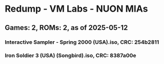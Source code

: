 # Redump - VM Labs - NUON MIAs
## Games: 2, ROMs: 2, as of 2025-05-12

### Interactive Sampler - Spring 2000 (USA).iso, CRC: 254b2811
### Iron Soldier 3 (USA) (Songbird).iso, CRC: 8387a00e
